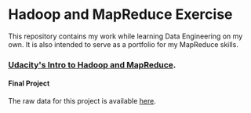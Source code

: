 Hadoop and MapReduce Exercise
=======================================================

This repository contains my work while learning Data Engineering on my own. It is also intended to serve as a portfolio for my MapReduce skills.

### [Udacity's Intro to Hadoop and MapReduce](https://www.udacity.com/course/ud617).
#### Final Project

The raw data for this project is available [here](http://content.udacity-data.com/course/hadoop/forum_data.tar.gz).
